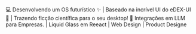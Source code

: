 💻 Desenvolvendo um OS futurístico ✨ | Baseado na incrível UI do eDEX-UI 🚀 | Trazendo ficção científica para o seu desktop! 🌌
Integrações em LLM para Empresas. | Liquid Glass em Reeact | Web Design | Product Designe
